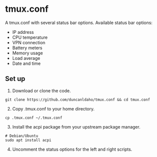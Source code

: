 # tmux.conf

A tmux.conf with several status bar options. Available status bar options:
- IP address
- CPU temperature
- VPN connection
- Battery meters
- Memory usage
- Load average
- Date and time

## Set up

1. Download or clone the code.
```
git clone https://github.com/duncanldaho/tmux.conf && cd tmux.conf
```
2. Copy .tmux.conf to your home directory.
```
cp .tmux.conf ~/.tmux.conf
```
3. Install the acpi package from your upstream package manager.
```
# Debian/Ubuntu
sudo apt install acpi
```
4. Uncomment the status options for the left and right scripts.
